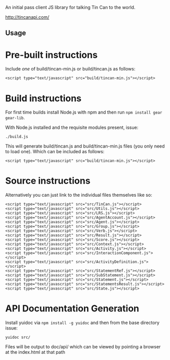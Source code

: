 An initial pass client JS library for talking Tin Can to the world.

http://tincanapi.com/

Usage
-----

Pre-built instructions
======================

Include *one* of build/tincan-min.js or build/tincan.js as follows:

    <script type="text/javascript" src="build/tincan-min.js"></script>

Build instructions
==================

For first time builds install Node.js with npm and then run `npm install gear gear-lib`.

With Node.js installed and the requisite modules present, issue:

    ./build.js

This will generate build/tincan.js and build/tincan-min.js files (you only need to load one). Which can be included as follows:

    <script type="text/javascript" src="build/tincan-min.js"></script>

Source instructions
===================

Alternatively you can just link to the individual files themselves like so:

    <script type="text/javascript" src="src/TinCan.js"></script>
    <script type="text/javascript" src="src/Utils.js"></script>
    <script type="text/javascript" src="src/LRS.js"></script>
    <script type="text/javascript" src="src/AgentAccount.js"></script>
    <script type="text/javascript" src="src/Agent.js"></script>
    <script type="text/javascript" src="src/Group.js"></script>
    <script type="text/javascript" src="src/Verb.js"></script>
    <script type="text/javascript" src="src/Result.js"></script>
    <script type="text/javascript" src="src/Score.js"></script>
    <script type="text/javascript" src="src/Context.js"></script>
    <script type="text/javascript" src="src/Activity.js"></script>
    <script type="text/javascript" src="src/InteractionComponent.js"></script>
    <script type="text/javascript" src="src/ActivityDefinition.js"></script>
    <script type="text/javascript" src="src/StatementRef.js"></script>
    <script type="text/javascript" src="src/SubStatement.js"></script>
    <script type="text/javascript" src="src/Statement.js"></script>
    <script type="text/javascript" src="src/StatementsResult.js"></script>
    <script type="text/javascript" src="src/State.js"></script>

API Documentation Generation
============================

Install yuidoc via `npm install -g yuidoc` and then from the base directory issue:

    yuidoc src/

Files will be output to doc/api/ which can be viewed by pointing a browser at the index.html at that path
